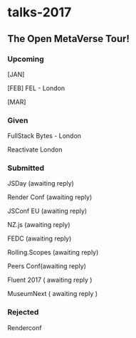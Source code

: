 # talks-2017

The Open MetaVerse Tour!
---
### Upcoming
[JAN]

[FEB] FEL - London

[MAR]

### Given

FullStack Bytes - London

Reactivate London


### Submitted

JSDay (awaiting reply)

Render Conf (awaiting reply)

JSConf EU (awaiting reply)

NZ.js (awaiting reply)

FEDC (awaiting reply)

Rolling.Scopes (awaiting reply)

Peers Conf(awaiting reply)

Fluent 2017 ( awaiting reply )

MuseumNext ( awaiting reply )

### Rejected

Renderconf
